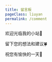 ```yaml
---
title: 留言板
pageClass: liuyan
permalink: /comment
---
```


<div class="yy">

  欢迎光临我的小站🎉

  留下您的想法和建议🍀

  祝您有愉快的一天🌻
  
</div>
